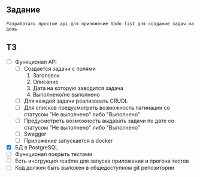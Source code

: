 
## Задание
    Разработать простое api для приложение todo list для создание задач на день

## ТЗ
 -[ ] Функционал API
   -[ ] Создается задачи с полями
     1. Заголовок
     2. Описание
     3. Дата на которую заводится задача
     4. Выполнено/не выполнено
   -[ ] Для каждой задачи реализовать CRUDL
   -[ ] Для списков предусмотреть возможность пагинации со статусом "Не выполнено" либо "Выполнено"
   -[ ] Предусмотреть возможность выдавать задачи по дате со статусом "Не выполнено" либо "Выполнено"
   -[ ] Swagger
   -[ ] Приложение запускается в docker
 -[x] БД в PostgreSQL
 -[ ] Функционал покрыть тестами
 -[ ] Есть инструкция readme для запуска приложения и прогона тестов
 -[ ] Код должен быть выложен в общедоступном git репозитории